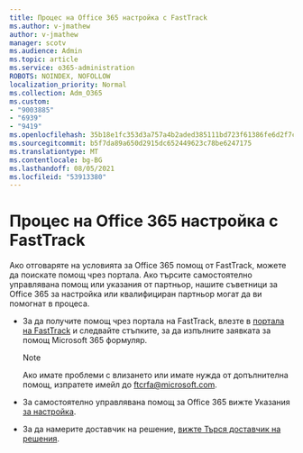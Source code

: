 ```yaml
---
title: Процес на Office 365 настройка с FastTrack
ms.author: v-jmathew
author: v-jmathew
manager: scotv
ms.audience: Admin
ms.topic: article
ms.service: o365-administration
ROBOTS: NOINDEX, NOFOLLOW
localization_priority: Normal
ms.collection: Adm_O365
ms.custom:
- "9003885"
- "6939"
- "9419"
ms.openlocfilehash: 35b18e1fc353d3a757a4b2aded385111bd723f61386fe6d2f7c1315536cc30af
ms.sourcegitcommit: b5f7da89a650d2915dc652449623c78be6247175
ms.translationtype: MT
ms.contentlocale: bg-BG
ms.lasthandoff: 08/05/2021
ms.locfileid: "53913380"
---
```

# <a name="guided-office-365-setup-process-with-fasttrack"></a>Процес на Office 365 настройка с FastTrack

Ако отговаряте на условията за Office 365 помощ от FastTrack, можете да поискате помощ чрез портала. Ако търсите самостоятелно управлявана помощ или указания от партньор, нашите съветници за Office 365 за настройка или квалифициран партньор могат да ви помогнат в процеса.

- За да получите помощ чрез портала на FastTrack, влезте в [портала на FastTrack](https://go.microsoft.com/fwlink/?linkid=2125443) и следвайте стъпките, за да изпълните заявката за помощ Microsoft 365 формуляр.

    > [!NOTE]
    > Ако имате проблеми с влизането или имате нужда от допълнителна помощ, изпратете имейл до [ftcrfa@microsoft.com](mailto:ftcrfa@microsoft.com).

- За самостоятелно управлявана помощ за Office 365 вижте Указания [за настройка](https://go.microsoft.com/fwlink/?linkid=2125827).
- За да намерите доставчик на решение, [вижте Търся доставчик на решения](https://go.microsoft.com/fwlink/?linkid=2125918).